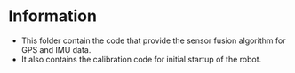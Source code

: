# Information
  - This folder contain the code that provide the sensor fusion algorithm for GPS and IMU data.
  - It also contains the calibration code for initial startup of the robot.
